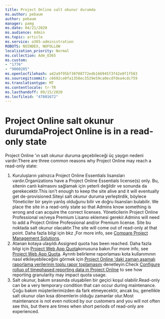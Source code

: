 ```yaml
---
title: Project Online salt okunur durumda
ms.author: pebaum
author: pebaum
manager: pamg
ms.date: 04/21/2020
ms.audience: Admin
ms.topic: article
ms.service: o365-administration
ROBOTS: NOINDEX, NOFOLLOW
localization_priority: Normal
ms.collection: Adm_O365
ms.custom:
- "1776"
- "9000205"
ms.openlocfilehash: ad2a9f95bf30708772edb166945f3f42e0f1f503
ms.sourcegitcommit: c6692ce0fa1358ec3529e59ca0ecdfdea4cdc759
ms.translationtype: MT
ms.contentlocale: tr-TR
ms.lasthandoff: 09/15/2020
ms.locfileid: "47801672"
---
```

# <a name="project-online-is-in-a-read-only-state"></a><span data-ttu-id="c1d19-102">Project Online salt okunur durumda</span><span class="sxs-lookup"><span data-stu-id="c1d19-102">Project Online is in a read-only state</span></span>

<span data-ttu-id="c1d19-103">Project Online 'ın salt okunur duruma geçebileceği üç yaygın nedeni vardır:</span><span class="sxs-lookup"><span data-stu-id="c1d19-103">There are three common reasons why Project Online may reach a read-only state:</span></span>

1. <span data-ttu-id="c1d19-104">Kuruluşların yalnızca Project Online Essentials lisansları vardır.</span><span class="sxs-lookup"><span data-stu-id="c1d19-104">Organizations have a Project Online Essentials license(s) only.</span></span> <span data-ttu-id="c1d19-105">Bu, sitenin canlı kalmasını sağlamak için yeterli değildir ve sonunda da gerekecektir.</span><span class="sxs-lookup"><span data-stu-id="c1d19-105">This isn't enough to keep the site alive and it will eventually get de-provisioned.</span></span><span data-ttu-id="c1d19-106">Siteyi salt okunur duruma yerleştirdik, böylece Yöneticiler bir şeyin yanlış olduğunu bilir ve doğru lisansları bulabilir.</span><span class="sxs-lookup"><span data-stu-id="c1d19-106"> We place the site in a read-only state so that Admins know something is wrong and can acquire the correct licenses.</span></span> <span data-ttu-id="c1d19-107">Yöneticilerin Project Online Professional ve/veya Premium Lisansı eklemesi gerekir.</span><span class="sxs-lookup"><span data-stu-id="c1d19-107">Admins will need to add a Project Online Professional and/or Premium license.</span></span> <span data-ttu-id="c1d19-108">Site bu noktada salt okunur olacaktır.</span><span class="sxs-lookup"><span data-stu-id="c1d19-108">The site will come out of read-only at that point.</span></span> <span data-ttu-id="c1d19-109">Daha fazla bilgi için bkz [.](https://products.office.com/project/compare-microsoft-project-management-software?tab=1)</span><span class="sxs-lookup"><span data-stu-id="c1d19-109">For more info, see [Compare Project Management Solutions](https://products.office.com/project/compare-microsoft-project-management-software?tab=1).</span></span>
2. <span data-ttu-id="c1d19-110">Atanan kotaya ulaşıldı.</span><span class="sxs-lookup"><span data-stu-id="c1d19-110">Assigned quota has been reached.</span></span> <span data-ttu-id="c1d19-111">Daha fazla bilgi için [Project Web App Quota](https://docs.microsoft.com/projectonline/tune-project-online-performance#project-web-app-quota)konusuna bakın.</span><span class="sxs-lookup"><span data-stu-id="c1d19-111">For more info, see [Project Web App Quota](https://docs.microsoft.com/projectonline/tune-project-online-performance#project-web-app-quota).</span></span> <span data-ttu-id="c1d19-112">Ayrıntı belirleme raporlaması kota kullanımının nasıl etkileyebileceğini görmek için [Project Online 'daki zaman aşamalı raporlama verilerinin toplu rapor toplamasını](https://docs.microsoft.com/ProjectOnline/configure-rollup-of-timephased-reporting-data-in-project-online) denetleyin.</span><span class="sxs-lookup"><span data-stu-id="c1d19-112">Check [Configure rollup of timephased reporting data in Project Online](https://docs.microsoft.com/ProjectOnline/configure-rollup-of-timephased-reporting-data-in-project-online) to see how reporting granularity may impact quota usage.</span></span>
3. <span data-ttu-id="c1d19-113">Salt okunur, bakım sırasında oluşabilen bir geçici koşul olabilir.</span><span class="sxs-lookup"><span data-stu-id="c1d19-113">Read-only can be a very temporary condition that can occur during maintenance.</span></span> <span data-ttu-id="c1d19-114">Çoğu bakım müşterilerimizden da fark etmeyecektir, ancak bu, genellikle salt okunur olan kısa dönemlerin olduğu zamanlar olur.</span><span class="sxs-lookup"><span data-stu-id="c1d19-114">Most maintenance is not even noticed by our customers and you will not often see this, but there are times when short periods of read-only are experienced.</span></span>
